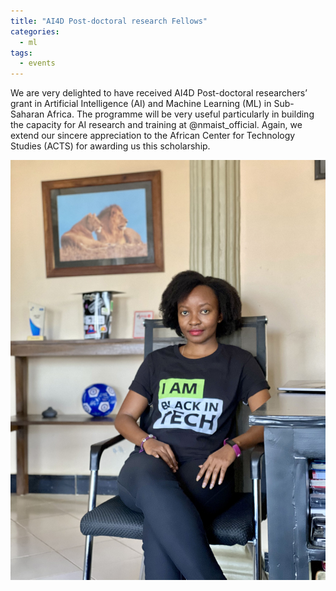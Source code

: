 ```yaml
---
title: "AI4D Post-doctoral research Fellows"
categories:
  - ml
tags:
  - events
---
```

We are very delighted to have received AI4D Post-doctoral researchers’ grant in Artificial Intelligence (AI) and Machine Learning (ML) in Sub-Saharan Africa. The programme will be very useful particularly in building the capacity for AI research and training at @nmaist_official. Again, we extend our sincere appreciation to the African Center for Technology Studies (ACTS) for awarding us this scholarship.

[<img src="/assets/images/advise.jpg" class="align-center" alt="">](https://www.instagram.com/p/CR0bpyEDN-F/?utm_source=ig_web_copy_link)
